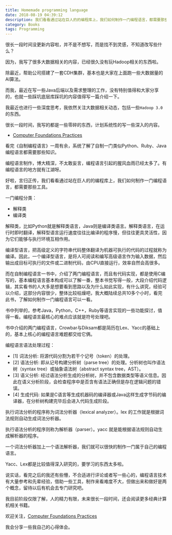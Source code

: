 ```yaml
---
title: Homemade programming language
date: 2018-08-19 04:39:12
description: 我们看看通过站在巨人的的编程库上，我们如何制作一门编程语言，都需要那些工具。
category: Books
tags: Programming
---
```


很长一段时间没更新内容啦，并不是不想写，而是找不到灵感，不知道改写些什么？

因为，我写了很多大数据相关的内容，已经很久没有玩Hadoop相关的东西啦。

除最近，帮助公司搭建了一套CDH集群，基本也是大家在上面跑一些大数据量的AI算法。

而我，最近在写一些Java后端以及需求整理的工作，没有特别值得和大家分享的，也就一些踩坑底层库踩坑的内容值得写一篇介绍一下。

我最近也进行一些深度思考，我依然关注大数据相关动态，包括一些`Hadoop 3.0`的东西。

很长一段时间，我写的都是一些零碎的东西，计划系统性的写一些深入的内容。

* [Computer Foundations Practices](https://github.com/jikelab/paper)

看完《自制编程语言》一周有余，系统了解了自制一门类似Python、Ruby、Java编程语言都需要那些知识。

编程语言制作，博大精深，不太敢妄言，编程语言引起的腥风血雨已经太多了。有编程语言的地方就有江湖呀。

好啦，言归正传，我们看看通过站在巨人的的编程库上，我们如何制作一门编程语言，都需要那些工具。

一门编程分类：

* 解释类
* 编译类

解释类，比如Python就是解释类语言，Java则是编译类语言。解释类语言，在运行时即时翻译，解释型语言运行速度往往比编译的程序慢，但往往更具灵活性，因为它们能够与执行环境互相作用。

编译型语言，把高级定义的字符串代码整体翻译为机器可执行的代码的过程就称为编译。因此，一个编译型语言，是将人可阅读和编写高级语言作为输入数据，然后输出成目标可执行的文件或二进制代码，由CPU直接运行，效率自然会高很多。

而在自制编程语言一书中，介绍了两门编程语言，而且有代码实现，都是使用C编写的，基本编程语言基本构成可以了解一番，整本书觉写得一般，大段介绍代码逻辑，其实看书的人大多是想要看到思路以及为什么如此实现，有什么讲究，经验可以介绍，这部分内容很少，整体比较枯燥吧，我大概陆续总共10多个小时，看完此书，了解如何制作一门编程语言可以一看。

书中列举的，参考Java，Python，C++，Ruby等语言实现的一些功能探讨，值得一看。编程语言最核心的难点应该就是符号处理吧。

书中介绍的两门编程语言，Crowbar与Diksam都是简历在Lex、Yacc的基础上的，基本上核心的编程语言难题都交给它俩。

编程语言语法处理过程：

* [1] 词法分析: 将源代码分割为若干个记号（token）的处理。
* [2] 语法分析: 即从记号构建分析树（parse tree）的处理。分析树也叫作语法树（syntax tree）或抽象语法树（abstract syntax tree，AST）。
* [3] 语义分析: 经过语法分析生成的分析树，并不包含数据类型等语义信息。因此在语义分析阶段，会检查程序中是否含有语法正确但是存在逻辑问题的错误。
* [4] 生成代码: 如果是C语言等生成机器码的编译器或Java这样生成字节码的编译器，在分析树构建完毕后会进入代码生成阶段。

执行词法分析的程序称为词法分析器（lexical analyzer）。lex 的工作就是根据词法规则自动生成词法分析器。

执行语法分析的程序则称为解析器（parser）。yacc 就是能根据语法规则自动生成解析器的程序。

一个词法分析器加上一个语法解析器，我们就可以很快的制作一门属于自己的编程语言。

Yacc、Lex都是比较值得深入研究的，要学习的东西太多啦。

说实话，看完之后的我还有些懵，不合适进行评论或者写一些心的，编程语言技术有大量参考和先辈经验，借助一些工具，制作来看难度不大，但做出来和做好是两个概念，留待以后有机会去专门研究吧。

我目前阶段仅限了解，人的精力有限，未来很长一段时间，还会阅读更多经典计算机相关书籍。

欢迎关注，[Computer Foundations Practices](https://github.com/jikelab/paper)

我会分享一些我自己的心得体会。

